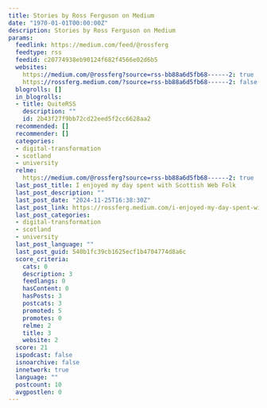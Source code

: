 ```yaml
---
title: Stories by Ross Ferguson on Medium
date: "1970-01-01T00:00:00Z"
description: Stories by Ross Ferguson on Medium
params:
  feedlink: https://medium.com/feed/@rossferg
  feedtype: rss
  feedid: c20774938eb90124f682f4566e02d6b5
  websites:
    https://medium.com/@rossferg?source=rss-bb88a6d5fb68------2: true
    https://rossferg.medium.com/?source=rss-bb88a6d5fb68------2: false
  blogrolls: []
  in_blogrolls:
  - title: QuiteRSS
    description: ""
    id: 2b43f27f9bb72cd22eed5f2cc6628aa2
  recommended: []
  recommender: []
  categories:
  - digital-transformation
  - scotland
  - university
  relme:
    https://medium.com/@rossferg?source=rss-bb88a6d5fb68------2: true
  last_post_title: I enjoyed my day spent with Scottish Web Folk
  last_post_description: ""
  last_post_date: "2024-11-25T16:38:30Z"
  last_post_link: https://rossferg.medium.com/i-enjoyed-my-day-spent-with-scottish-web-folk-9ac0f4dbcfbd?source=rss-bb88a6d5fb68------2
  last_post_categories:
  - digital-transformation
  - scotland
  - university
  last_post_language: ""
  last_post_guid: 540b1fc39cb1625ecf1b4704774d8a6c
  score_criteria:
    cats: 0
    description: 3
    feedlangs: 0
    hasContent: 0
    hasPosts: 3
    postcats: 3
    promoted: 5
    promotes: 0
    relme: 2
    title: 3
    website: 2
  score: 21
  ispodcast: false
  isnoarchive: false
  innetwork: true
  language: ""
  postcount: 10
  avgpostlen: 0
---
```

